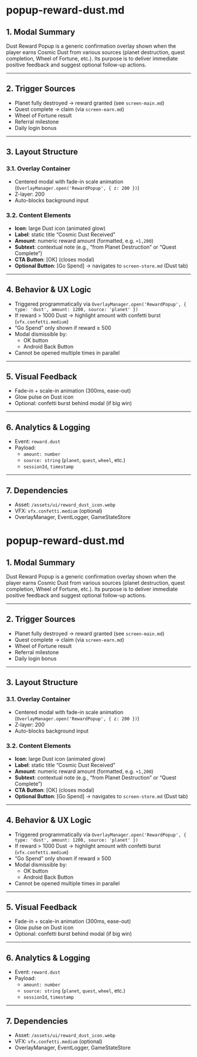 # popup-reward-dust.md

## 1. Modal Summary
Dust Reward Popup is a generic confirmation overlay shown when the player earns Cosmic Dust from various sources (planet destruction, quest completion, Wheel of Fortune, etc.). Its purpose is to deliver immediate positive feedback and suggest optional follow-up actions.

---

## 2. Trigger Sources
- Planet fully destroyed → reward granted (see `screen-main.md`)
- Quest complete → claim (via `screen-earn.md`)
- Wheel of Fortune result
- Referral milestone
- Daily login bonus

---

## 3. Layout Structure
### 3.1. Overlay Container
- Centered modal with fade-in scale animation (`OverlayManager.open('RewardPopup', { z: 200 })`)
- Z-layer: 200
- Auto-blocks background input

### 3.2. Content Elements
- **Icon**: large Dust icon (animated glow)
- **Label**: static title “Cosmic Dust Received”
- **Amount**: numeric reward amount (formatted, e.g. `+1,200`)
- **Subtext**: contextual note (e.g., “from Planet Destruction” or “Quest Complete”)
- **CTA Button**: [OK] (closes modal)
- **Optional Button**: [Go Spend] → navigates to `screen-store.md` (Dust tab)

---

## 4. Behavior & UX Logic
- Triggered programmatically via `OverlayManager.open('RewardPopup', { type: 'dust', amount: 1200, source: 'planet' })`
- If reward > 1000 Dust → highlight amount with confetti burst (`vfx.confetti.medium`)
- “Go Spend” only shown if reward ≥ 500
- Modal dismissible by:
  - OK button
  - Android Back Button
- Cannot be opened multiple times in parallel

---

## 5. Visual Feedback
- Fade-in + scale-in animation (300ms, ease-out)
- Glow pulse on Dust icon
- Optional: confetti burst behind modal (if big win)

---

## 6. Analytics & Logging
- Event: `reward.dust`
- Payload:
  - `amount: number`
  - `source: string` (`planet`, `quest`, `wheel`, etc.)
  - `sessionId`, `timestamp`

---

## 7. Dependencies
- Asset: `/assets/ui/reward_dust_icon.webp`
- VFX: `vfx.confetti.medium` (optional)
- OverlayManager, EventLogger, GameStateStore
# popup-reward-dust.md

## 1. Modal Summary
Dust Reward Popup is a generic confirmation overlay shown when the player earns Cosmic Dust from various sources (planet destruction, quest completion, Wheel of Fortune, etc.). Its purpose is to deliver immediate positive feedback and suggest optional follow-up actions.

---

## 2. Trigger Sources
- Planet fully destroyed → reward granted (see `screen-main.md`)
- Quest complete → claim (via `screen-earn.md`)
- Wheel of Fortune result
- Referral milestone
- Daily login bonus

---

## 3. Layout Structure
### 3.1. Overlay Container
- Centered modal with fade-in scale animation (`OverlayManager.open('RewardPopup', { z: 200 })`)
- Z-layer: 200
- Auto-blocks background input

### 3.2. Content Elements
- **Icon**: large Dust icon (animated glow)
- **Label**: static title “Cosmic Dust Received”
- **Amount**: numeric reward amount (formatted, e.g. `+1,200`)
- **Subtext**: contextual note (e.g., “from Planet Destruction” or “Quest Complete”)
- **CTA Button**: [OK] (closes modal)
- **Optional Button**: [Go Spend] → navigates to `screen-store.md` (Dust tab)

---

## 4. Behavior & UX Logic
- Triggered programmatically via `OverlayManager.open('RewardPopup', { type: 'dust', amount: 1200, source: 'planet' })`
- If reward > 1000 Dust → highlight amount with confetti burst (`vfx.confetti.medium`)
- “Go Spend” only shown if reward ≥ 500
- Modal dismissible by:
  - OK button
  - Android Back Button
- Cannot be opened multiple times in parallel

---

## 5. Visual Feedback
- Fade-in + scale-in animation (300ms, ease-out)
- Glow pulse on Dust icon
- Optional: confetti burst behind modal (if big win)

---

## 6. Analytics & Logging
- Event: `reward.dust`
- Payload:
  - `amount: number`
  - `source: string` (`planet`, `quest`, `wheel`, etc.)
  - `sessionId`, `timestamp`

---

## 7. Dependencies
- Asset: `/assets/ui/reward_dust_icon.webp`
- VFX: `vfx.confetti.medium` (optional)
- OverlayManager, EventLogger, GameStateStore
